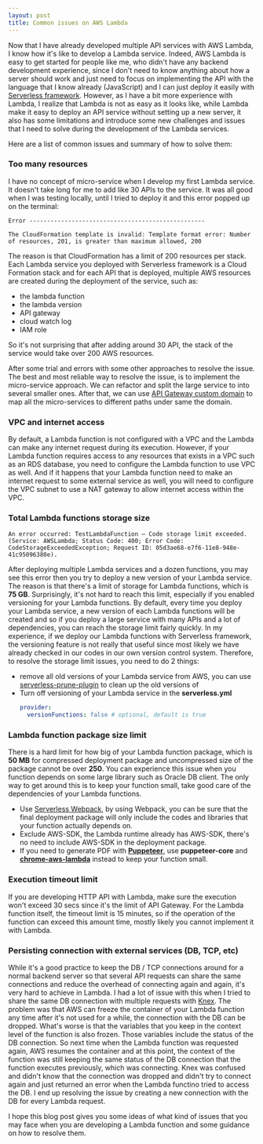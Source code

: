```yaml
---
layout: post
title: Common issues on AWS Lambda
---
```


Now that I have already developed multiple API services with AWS Lambda, I know how it's like to develop a Lambda service.
Indeed, AWS Lambda is easy to get started for people like me, who didn't have any backend development experience, since I don't need to know anything about how a server should work and just need to focus on implementing the API with the language that I know already (JavaScript) and I can just deploy it easily with [Serverless framework](https://www.serverless.com). However, as I have a bit more experience with Lambda, I realize that Lambda is not as easy as it looks like, while Lambda make it easy to deploy an API service without setting up a new server, it also has some limitations and introduce some new challenges and issues that I need to solve during the development of the Lambda services.

Here are a list of common issues and summary of how to solve them:

### Too many resources ###

I have no concept of micro-service when I develop my first Lambda service. It doesn't take long for me to add like 30 APIs to the service. It was all good when I was testing locally, until I tried to deploy it and this error popped up on the terminal:
```
Error --------------------------------------------------

The CloudFormation template is invalid: Template format error: Number of resources, 201, is greater than maximum allowed, 200
```
The reason is that CloudFormation has a limit of 200 resources per stack.
Each Lambda service you deployed with Serverless framework is a Cloud Formation stack and for each API that is deployed, multiple AWS resources are created during the deployment of the service, such as:
- the lambda function
- the lambda version
- API gateway
- cloud watch log
- IAM role
  
So it's not surprising that after adding around 30 API, the stack of the service would take over 200 AWS resources.

After some trial and errors with some other approaches to resolve the issue. The best and most reliable way to resolve the issue, is to implement the micro-service approach. We can refactor and split the large service to into several smaller ones. After that, we can use [API Gateway custom domain](https://docs.aws.amazon.com/apigateway/latest/developerguide/how-to-custom-domains.html) to map all the micro-services to different paths under same the domain.
   
### VPC and internet access ###

By default, a Lambda function is not configured with a VPC and the Lambda can make any internet request during its execution.
However, if your Lambda function requires access to any resources that exists in a VPC such as an RDS database, you need to configure the Lambda function to use VPC as well. And if it happens that your Lambda function need to make an internet request to some external service as well, you will need to configure the VPC subnet to use a NAT gateway to allow internet access within the VPC.

### Total Lambda functions storage size ###

```
An error occurred: TestLambdaFunction – Code storage limit exceeded. (Service: AWSLambda; Status Code: 400; Error Code: CodeStorageExceededException; Request ID: 05d3ae68-e7f6-11e8-948e-41c95096380e).
```
After deploying multiple Lambda services and a dozen functions, you may see this error then you try to deploy a new version of your Lambda service. The reason is that there's a limit of storage for Lambda functions, which is **75 GB**. Surprisingly, it's not hard to reach this limit, especially if you enabled versioning for your Lambda functions. By default, every time you deploy your Lambda service, a new version of each Lambda functions will be created and so if you deploy a large service with many APIs and a lot of dependencies, you can reach the storage limit fairly quickly. In my experience, if we deploy our Lambda functions with Serverless framework, the versioning feature is not really that useful since most likely we have already checked in our codes in our own version control system. Therefore, to resolve the storage limit issues, you need to do 2 things:
- remove all old versions of your Lambda service from AWS, you can use [serverless-prune-plugin](https://www.serverless.com/plugins/serverless-prune-plugin) to clean up the old versions of
- Turn off versioning of your Lambda service in the **serverless.yml**
  ```yml
  provider:
    versionFunctions: false # optional, default is true
  ```

### Lambda function package size limit ###
There is a hard limit for how big of your Lambda function package, which is **50 MB** for compressed deployment package and uncompressed size of the package cannot be over **250**. You can experience this issue when you function depends on some large library such as Oracle DB client. The only way to get around this is to keep your function small, take good care of the dependencies of your Lambda functions.
- Use [Serverless Webpack](https://github.com/serverless-heaven/serverless-webpack), by using Webpack, you can be sure that the final deployment package will only include the codes and libraries that your function actually depends on.
- Exclude AWS-SDK, the Lambda runtime already has AWS-SDK, there's no need to include AWS-SDK in the deployment package.
- If you need to generate PDF with **[Puppeteer](https://github.com/puppeteer/puppeteer)**, use **puppeteer-core** and **[chrome-aws-lambda](https://github.com/alixaxel/chrome-aws-lambda)** instead to keep your function small.

### Execution timeout limit ###
If you are developing HTTP API with Lambda, make sure the execution won't exceed 30 secs since it's the limit of API Gateway. For the Lambda function itself, the timeout limit is 15 minutes, so if the operation of the function can exceed this amount time, mostly likely you cannot implement it with Lambda.

### Persisting connection with external services (DB, TCP, etc) ###
While it's a good practice to keep the DB / TCP connections around for a normal backend server so that several API requests can share the same connections and reduce the overhead of connecting again and again, it's very hard to achieve in Lambda. 
I had a lot of issue with this when I tried to share the same DB connection with multiple requests with [Knex](http://knexjs.org/). The problem was that AWS can freeze the container of your Lambda function any time after it's not used for a while, the connection with the DB can be dropped. What's worse is that the variables that you keep in the context level of the function is also frozen. Those variables include the status of the DB connection. So next time when the Lambda function was requested again, AWS resumes the container and at this point, the context of the function was still keeping the same status of the DB connection that the function executes previously, which was connecting. Knex was confused and didn't know that the connection was dropped and didn't try to connect again and just returned an error when the Lambda functino tried to access the DB. I end up resolving the issue by creating a new connection with the DB for every Lambda request. 

I hope this blog post gives you some ideas of what kind of issues that you may face when you are developing a Lambda function and some guidance on how to resolve them.
